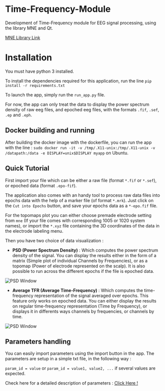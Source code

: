 # Time-Frequency-Module

Development of Time-Frequency module for EEG signal processing, using the library MNE and Qt.

[MNE Library Link](https://martinos.org/mne/dev/index.html)

# Installation

You must have python 3 installed.

To install the dependencies required for this application, run the line `pip install -r requirements.txt`

To launch the app, simply run the `run_app.py` file.

For now, the app can only treat the data to display the power spectrum density of raw eeg files, and epoched eeg files, with the formats `.fif`, `.sef`, `.ep` and `.eph`.

## Docker building and running

After building the docker image with the dockerfile, you can run the app with the line : `sudo docker run -it -v /tmp/.X11-unix:/tmp/.X11-unix -v /datapath:/data -e DISPLAY=unix$DISPLAY myapp` on Ubuntu.

## Quick Tutorial


First import your file which can be either a raw file (format `*.fif` or `*.sef`), or epoched data (format `.epo-fif`).

The application also comes with an handy tool to process raw data files into epochs data with the help of a marker file (of format `*.mrk`). Just click on the `Cut into Epochs` button, and save your epochs data as a `*-epo.fif` file.

 For the topomaps plot you can either choose premade electrode setting from `mne` (If your file comes with corresponding 1005 or 1020 system names), or import the `*.xyz` file containing the 3D coordinates of the data in the electrode labeling menu.

 Then you have two choice of data visualization :

 * **PSD (Power Spectrum Density)** : Which computes the power spectrum density of the signal. You can display the results either in the form of a matrix (Simple plot of individual Channels by Frequencies), or as a topomap (Power of electrode represented on the scalp). It is also possible to run across the different epochs if the file is epoched data.

 ![PSD Window](https://github.com/fcbg-hnp/eeg-timeFreqToolbox/assets/psdwindow.png)

 * **Average TFR (Average Time-Frequency)** : Which computes the time-frequency representation of the signal averaged over epochs. This feature only works on epoched data. You can either display the results on regular time-frequency representation (Time by Frequency), or displays it in differents ways channels by frequencies, or channels by time.

  ![PSD Window](https://github.com/fcbg-hnp/eeg-timeFreqToolbox/assets/tfrwindow.png)


## Parameters handling

You can easily import parameters using the import button in the app. The parameters are setup in a simple txt file, in the following way :

`param_id = value` or `param_id = value1, value2, ...` if several values are expected.

Check here for a detailed description of parameters : [Click Here !](https://github.com/TyWR/Time-Frequency-Module/blob/master/media/help_parameters.md)
